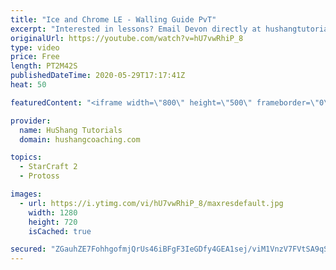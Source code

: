 ```yaml
---
title: "Ice and Chrome LE - Walling Guide PvT"
excerpt: "Interested in lessons? Email Devon directly at hushangtutorials@outlook.com ------------------------------------------------------------------------------------------------------- Want to support HuShang Tutorials directly? Patreon is a website where you can contribute a monthly donation that will help"
originalUrl: https://youtube.com/watch?v=hU7vwRhiP_8
type: video
price: Free
length: PT2M42S
publishedDateTime: 2020-05-29T17:17:41Z
heat: 50

featuredContent: "<iframe width=\"800\" height=\"500\" frameborder=\"0\" src=\"https://www.youtube.com/embed/hU7vwRhiP_8\" allow=\"accelerometer; autoplay; encrypted-media; gyroscope; picture-in-picture\" allowfullscreen></iframe>"

provider:
  name: HuShang Tutorials
  domain: hushangcoaching.com

topics:
  - StarCraft 2
  - Protoss

images:
  - url: https://i.ytimg.com/vi/hU7vwRhiP_8/maxresdefault.jpg
    width: 1280
    height: 720
    isCached: true

secured: "ZGauhZE7FohhgofmjQrUs46iBFgF3IeGDfy4GEA1sej/viM1VnzV7FVtSA9qSbJ6bxJtXP+I8OZQ6yNJfjZTG0lxQG3niDAn28qjTQ2iVlcEiy9GTjJI6S8e2wuVIvMPOve7AqlcnNT33g9+NTVqnOtHeAbYEgJx986TLQMfNICTqmcmhzJ5SJrWcGWPGqdvW9NBAtTnlUhEDqHD4N21GLM5+oy0eGT+CQ+19xEXRWo/aRSrOvu42+aHO5e8/hnCApZTMgAaJ0yB8CqRm0h7rsRQyjoc5zn4aCc1fB13n9Ps5WF9zXOesPinmZSoRI5/mE0M5jAzYsxF8bowK/LFZ3PTvatIQZZKomHESleJVEyns5muRkw1Qy4mLQiCmirtOS7XJBoHrrEzEILAaT6wHg5tx5IJt5XtxaIUBGS449I=;37f1jA6dgXh+GcUaba1FmA=="
---
```


